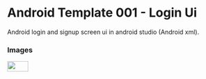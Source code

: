 # Android Template 001 - Login Ui
Android login and signup screen ui in android studio (Android xml).

### Images
<img src="https://raw.githubusercontent.com/droidtemplates/t001-loginui/master/activity_login.png" height="24" width="48">

